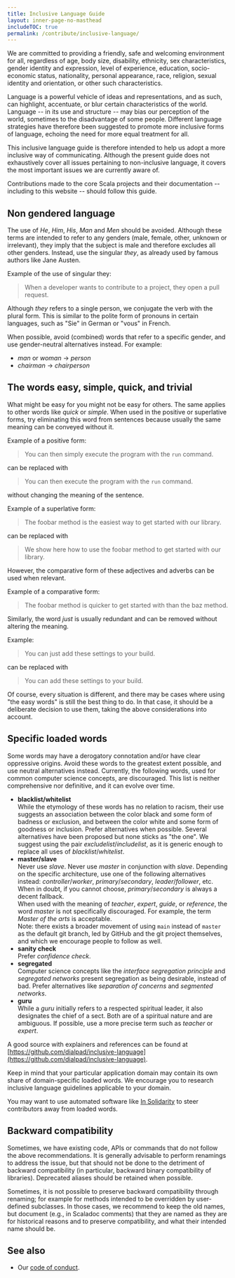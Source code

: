 ```yaml
---
title: Inclusive Language Guide
layout: inner-page-no-masthead
includeTOC: true
permalink: /contribute/inclusive-language/
---
```


We are committed to providing a friendly, safe and welcoming environment for
all, regardless of age, body size, disability, ethnicity, sex characteristics,
gender identity and expression, level of experience, education, socio-economic
status, nationality, personal appearance, race, religion, sexual identity
and orientation, or other such characteristics.

Language is a powerful vehicle of ideas and representations, and as such, can highlight, accentuate, or blur certain characteristics of the world.
Language -- in its use and structure -- may bias our perception of the world, sometimes to the disadvantage of some people.
Different language strategies have therefore been suggested to promote more inclusive forms of language, echoing the need for more equal treatment for all.

This inclusive language guide is therefore intended to help us adopt a more inclusive way of communicating.
Although the present guide does not exhaustively cover all issues pertaining to non-inclusive language, it covers the most important issues we are currently aware of.

Contributions made to the core Scala projects and their documentation -- including to this website -- should follow this guide.

## Non gendered language

The use of *He*, *Him*, *His*, *Man* and *Men* should be avoided.
Although these terms are intended to refer to any genders (male, female, other, unknown or irrelevant), they imply that the subject is male and therefore excludes all other genders.
Instead, use the singular *they*, as already used by famous authors like Jane Austen.

Example of the use of singular they:

> When a developer wants to contribute to a project, they open a pull request.

Although *they* refers to a single person, we conjugate the verb with the plural form.
This is similar to the polite form of pronouns in certain languages, such as "Sie" in German or "vous" in French.

When possible, avoid (combined) words that refer to a specific gender, and use gender-neutral alternatives instead.
For example:

* *man* or *woman* -> *person*
* *chairman* -> *chairperson*

## The words easy, simple, quick, and trivial

What might be easy for you might not be easy for others.
The same applies to other words like *quick* or *simple*.
When used in the positive or superlative forms, try eliminating this word from sentences because usually the same meaning can be conveyed without it.

Example of a positive form:

> You can then simply execute the program with the `run` command.

can be replaced with

> You can then execute the program with the `run` command.

without changing the meaning of the sentence.

Example of a superlative form:

> The foobar method is the easiest way to get started with our library.

can be replaced with

> We show here how to use the foobar method to get started with our library.

However, the comparative form of these adjectives and adverbs can be used when relevant.

Example of a comparative form:

> The foobar method is quicker to get started with than the baz method.

Similarly, the word *just* is usually redundant and can be removed without altering the meaning.

Example:

> You can just add these settings to your build.

can be replaced with

> You can add these settings to your build.

Of course, every situation is different, and there may be cases where using "the easy words" is still the best thing to do.
In that case, it should be a deliberate decision to use them, taking the above considerations into account.

## Specific loaded words

Some words may have a derogatory connotation and/or have clear oppressive origins.
Avoid these words to the greatest extent possible, and use neutral alternatives instead.
Currently, the following words, used for common computer science concepts, are discouraged.
This list is neither comprehensive nor definitive, and it can evolve over time.

* **blacklist/whitelist** \
  While the etymology of these words has no relation to racism, their use suggests an association between the color black and some form of badness or exclusion, and between the color white and some form of goodness or inclusion.
  Prefer alternatives when possible.
  Several alternatives have been proposed but none sticks as "the one". We suggest using the pair *excludelist*/*includelist*, as it is generic enough to replace all uses of *blacklist*/*whitelist*.
* **master/slave** \
  Never use *slave*.
  Never use *master* in conjunction with *slave*.
  Depending on the specific architecture, use one of the following alternatives instead: *controller*/*worker*, *primary*/*secondary*, *leader*/*follower*, etc.
  When in doubt, if you cannot choose, *primary*/*secondary* is always a decent fallback. \
  When used with the meaning of *teacher*, *expert*, *guide*, or *reference*, the word *master* is not specifically discouraged.
  For example, the term *Master of the arts* is acceptable. \
  Note: there exists a broader movement of using `main` instead of `master` as the default git branch, led by GitHub and the git project themselves, and which we encourage people to follow as well.
* **sanity check** \
  Prefer *confidence check*.
* **segregated** \
  Computer science concepts like the *interface segregation principle* and *segregated networks* present segregation as being desirable, instead of bad.
  Prefer alternatives like *separation of concerns* and *segmented networks*.
* **guru** \
  While a *guru* initially refers to a respected spiritual leader, it also designates the chief of a sect.
  Both are of a spiritual nature and are ambiguous.
  If possible, use a more precise term such as *teacher* or *expert*.

A good source with explainers and references can be found at [https://github.com/dialpad/inclusive-language](https://github.com/dialpad/inclusive-language).

Keep in mind that your particular application domain may contain its own share of domain-specific loaded words.
We encourage you to research inclusive language guidelines applicable to your domain.

You may want to use automated software like [In Solidarity](https://github.com/apps/in-solidarity) to steer contributors away from loaded words.

## Backward compatibility

Sometimes, we have existing code, APIs or commands that do not follow the above recommendations.
It is generally advisable to perform renamings to address the issue, but that should not be done to the detriment of backward compatibility (in particular, backward binary compatibility of libraries).
Deprecated aliases should be retained when possible.

Sometimes, it is not possible to preserve backward compatibility through renaming; for example for methods intended to be overridden by user-defined subclasses.
In those cases, we recommend to keep the old names, but document (e.g., in Scaladoc comments) that they are named as they are for historical reasons and to preserve compatibility, and what their intended name should be.

## See also

* Our [code of conduct](../../conduct/).
